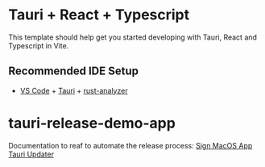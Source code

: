 # Tauri + React + Typescript

This template should help get you started developing with Tauri, React and Typescript in Vite.

## Recommended IDE Setup

- [VS Code](https://code.visualstudio.com/) + [Tauri](https://marketplace.visualstudio.com/items?itemName=tauri-apps.tauri-vscode) + [rust-analyzer](https://marketplace.visualstudio.com/items?itemName=rust-lang.rust-analyzer)

# tauri-release-demo-app

Documentation to reaf to automate the release process:
[Sign MacOS App](https://tauri.app/v1/guides/distribution/sign-macos)
[Tauri Updater](https://tauri.app/v1/guides/distribution/updater)
